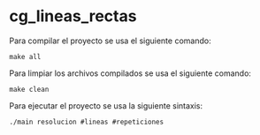 # cg_lineas_rectas

Para compilar el proyecto se usa el siguiente comando:
```
make all
```
Para limpiar los archivos compilados se usa el siguiente comando:
```
make clean
```
Para ejecutar el proyecto se usa la siguiente sintaxis:

```
./main resolucion #lineas #repeticiones
```
